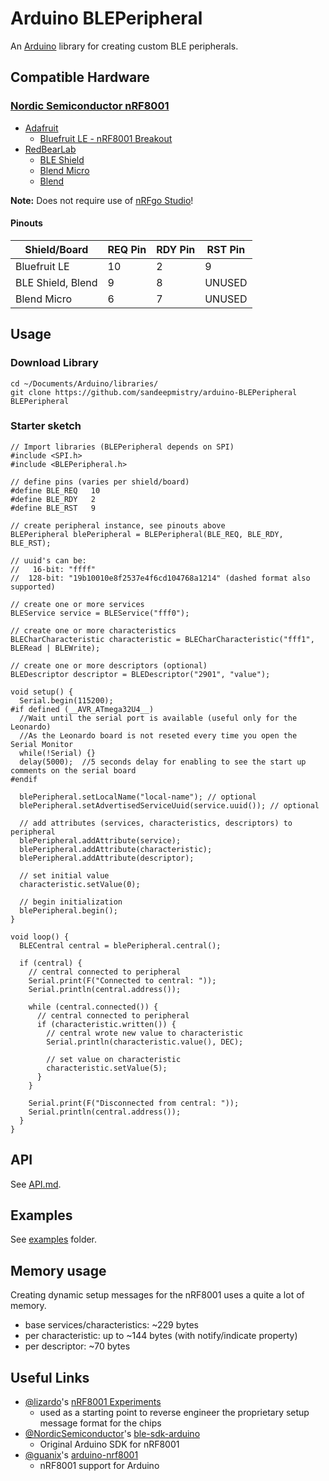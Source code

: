 # Arduino BLEPeripheral

An [Arduino](http://arduino.cc) library for creating custom BLE peripherals.

## Compatible Hardware

### [Nordic Semiconductor nRF8001](http://www.nordicsemi.com/eng/Products/Bluetooth-R-low-energy/nRF8001)

 * [Adafruit](http://www.adafruit.com)
   * [Bluefruit LE - nRF8001 Breakout](http://www.adafruit.com/products/1697)
 * [RedBearLab](http://redbearlab.com)
   * [BLE Shield](http://redbearlab.com/bleshield/)
   * [Blend Micro](http://redbearlab.com/blendmicro/)
   * [Blend](http://redbearlab.com/blend/)

**Note:** Does not require use of [nRFgo Studio](http://www.nordicsemi.com/chi/node_176/2.4GHz-RF/nRFgo-Studio)!

#### Pinouts

| Shield/Board | REQ Pin | RDY Pin | RST Pin |
| ------------ | ------- | ------- | ------- |
| Bluefruit LE | 10 | 2 | 9 |
| BLE Shield, Blend | 9 | 8 | UNUSED |
| Blend Micro | 6 | 7 | UNUSED |

## Usage

### Download Library
```
cd ~/Documents/Arduino/libraries/
git clone https://github.com/sandeepmistry/arduino-BLEPeripheral BLEPeripheral
```

### Starter sketch
```
// Import libraries (BLEPeripheral depends on SPI)
#include <SPI.h>
#include <BLEPeripheral.h>

// define pins (varies per shield/board)
#define BLE_REQ   10
#define BLE_RDY   2
#define BLE_RST   9

// create peripheral instance, see pinouts above
BLEPeripheral blePeripheral = BLEPeripheral(BLE_REQ, BLE_RDY, BLE_RST);

// uuid's can be:
//   16-bit: "ffff"
//  128-bit: "19b10010e8f2537e4f6cd104768a1214" (dashed format also supported)

// create one or more services
BLEService service = BLEService("fff0");

// create one or more characteristics
BLECharCharacteristic characteristic = BLECharCharacteristic("fff1", BLERead | BLEWrite);

// create one or more descriptors (optional)
BLEDescriptor descriptor = BLEDescriptor("2901", "value");

void setup() {
  Serial.begin(115200);
#if defined (__AVR_ATmega32U4__)
  //Wait until the serial port is available (useful only for the Leonardo)
  //As the Leonardo board is not reseted every time you open the Serial Monitor
  while(!Serial) {}
  delay(5000);  //5 seconds delay for enabling to see the start up comments on the serial board
#endif

  blePeripheral.setLocalName("local-name"); // optional
  blePeripheral.setAdvertisedServiceUuid(service.uuid()); // optional

  // add attributes (services, characteristics, descriptors) to peripheral
  blePeripheral.addAttribute(service);
  blePeripheral.addAttribute(characteristic);
  blePeripheral.addAttribute(descriptor);

  // set initial value
  characteristic.setValue(0);

  // begin initialization
  blePeripheral.begin();
}

void loop() {
  BLECentral central = blePeripheral.central();

  if (central) {
    // central connected to peripheral
    Serial.print(F("Connected to central: "));
    Serial.println(central.address());

    while (central.connected()) {
      // central connected to peripheral
      if (characteristic.written()) {
        // central wrote new value to characteristic
        Serial.println(characteristic.value(), DEC);

        // set value on characteristic
        characteristic.setValue(5);
      }
    }

    Serial.print(F("Disconnected from central: "));
    Serial.println(central.address());
  }
}

```

## API
See [API.md](API.md).

## Examples
See [examples](examples) folder.

## Memory usage

Creating dynamic setup messages for the nRF8001 uses a quite a lot of memory.

 * base services/characteristics: ~229 bytes
 * per characteristic: up to ~144 bytes (with notify/indicate property)
 * per descriptor: ~70 bytes


## Useful Links
 * [@lizardo](https://github.com/lizardo)'s [nRF8001 Experiments](https://github.com/lizardo/nrf8001)
   * used as a starting point to reverse engineer the proprietary setup message format for the chips
 * [@NordicSemiconductor](https://github.com/NordicSemiconductor)'s [ble-sdk-arduino](https://github.com/NordicSemiconductor/ble-sdk-arduino)
   * Original Arduino SDK for nRF8001
 * [@guanix](https://github.com/guanix)'s [arduino-nrf8001](https://github.com/guanix/arduino-nrf8001)
   * nRF8001 support for Arduino




